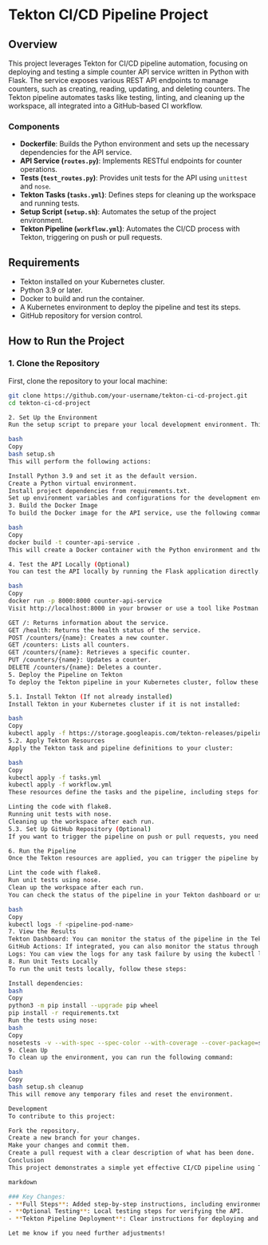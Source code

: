 # Tekton CI/CD Pipeline Project

## Overview

This project leverages Tekton for CI/CD pipeline automation, focusing on deploying and testing a simple counter API service written in Python with Flask. The service exposes various REST API endpoints to manage counters, such as creating, reading, updating, and deleting counters. The Tekton pipeline automates tasks like testing, linting, and cleaning up the workspace, all integrated into a GitHub-based CI workflow.

### Components

- **Dockerfile**: Builds the Python environment and sets up the necessary dependencies for the API service.
- **API Service (`routes.py`)**: Implements RESTful endpoints for counter operations.
- **Tests (`test_routes.py`)**: Provides unit tests for the API using `unittest` and `nose`.
- **Tekton Tasks (`tasks.yml`)**: Defines steps for cleaning up the workspace and running tests.
- **Setup Script (`setup.sh`)**: Automates the setup of the project environment.
- **Tekton Pipeline (`workflow.yml`)**: Automates the CI/CD process with Tekton, triggering on push or pull requests.

## Requirements

- Tekton installed on your Kubernetes cluster.
- Python 3.9 or later.
- Docker to build and run the container.
- A Kubernetes environment to deploy the pipeline and test its steps.
- GitHub repository for version control.

## How to Run the Project

### 1. Clone the Repository

First, clone the repository to your local machine:

```bash
git clone https://github.com/your-username/tekton-ci-cd-project.git
cd tekton-ci-cd-project

2. Set Up the Environment
Run the setup script to prepare your local development environment. This script will install Python 3.9, create a virtual environment, and install dependencies.

bash
Copy
bash setup.sh
This will perform the following actions:

Install Python 3.9 and set it as the default version.
Create a Python virtual environment.
Install project dependencies from requirements.txt.
Set up environment variables and configurations for the development environment.
3. Build the Docker Image
To build the Docker image for the API service, use the following command:

bash
Copy
docker build -t counter-api-service .
This will create a Docker container with the Python environment and the necessary dependencies for running the API.

4. Test the API Locally (Optional)
You can test the API locally by running the Flask application directly. First, run the following command to start the API service:

bash
Copy
docker run -p 8000:8000 counter-api-service
Visit http://localhost:8000 in your browser or use a tool like Postman to test the following endpoints:

GET /: Returns information about the service.
GET /health: Returns the health status of the service.
POST /counters/{name}: Creates a new counter.
GET /counters: Lists all counters.
GET /counters/{name}: Retrieves a specific counter.
PUT /counters/{name}: Updates a counter.
DELETE /counters/{name}: Deletes a counter.
5. Deploy the Pipeline on Tekton
To deploy the Tekton pipeline in your Kubernetes cluster, follow these steps:

5.1. Install Tekton (If not already installed)
Install Tekton in your Kubernetes cluster if it is not installed:

bash
Copy
kubectl apply -f https://storage.googleapis.com/tekton-releases/pipeline/latest/release.yaml
5.2. Apply Tekton Resources
Apply the Tekton task and pipeline definitions to your cluster:

bash
Copy
kubectl apply -f tasks.yml
kubectl apply -f workflow.yml
These resources define the tasks and the pipeline, including steps for:

Linting the code with flake8.
Running unit tests with nose.
Cleaning up the workspace after each run.
5.3. Set Up GitHub Repository (Optional)
If you want to trigger the pipeline on push or pull requests, you need to link your GitHub repository to your Kubernetes cluster. This step typically involves using webhooks or integrating with a CI/CD platform like GitHub Actions or Tekton.

6. Run the Pipeline
Once the Tekton resources are applied, you can trigger the pipeline by pushing changes to the main branch or by creating a pull request. The pipeline will automatically execute the following steps:

Lint the code with flake8.
Run unit tests using nose.
Clean up the workspace after each run.
You can check the status of the pipeline in your Tekton dashboard or use kubectl to view the logs:

bash
Copy
kubectl logs -f <pipeline-pod-name>
7. View the Results
Tekton Dashboard: You can monitor the status of the pipeline in the Tekton Dashboard.
GitHub Actions: If integrated, you can also monitor the status through GitHub Actions.
Logs: You can view the logs for any task failure by using the kubectl logs command.
8. Run Unit Tests Locally
To run the unit tests locally, follow these steps:

Install dependencies:
bash
Copy
python3 -m pip install --upgrade pip wheel
pip install -r requirements.txt
Run the tests using nose:
bash
Copy
nosetests -v --with-spec --spec-color --with-coverage --cover-package=service
9. Clean Up
To clean up the environment, you can run the following command:

bash
Copy
bash setup.sh cleanup
This will remove any temporary files and reset the environment.

Development
To contribute to this project:

Fork the repository.
Create a new branch for your changes.
Make your changes and commit them.
Create a pull request with a clear description of what has been done.
Conclusion
This project demonstrates a simple yet effective CI/CD pipeline using Tekton, Docker, and GitHub Actions for automating the deployment and testing of a Python-based REST API. By following this guide, you can easily set up a similar pipeline for your own applications and workflows.

markdown

### Key Changes:
- **Full Steps**: Added step-by-step instructions, including environment setup, Docker image build, pipeline deployment, and test execution.
- **Optional Testing**: Local testing steps for verifying the API.
- **Tekton Pipeline Deployment**: Clear instructions for deploying and running the Tekton pipeline.

Let me know if you need further adjustments!
